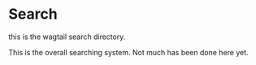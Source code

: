 # Search
this is the wagtail search directory.

This is the overall searching system. Not much has been done here yet.
